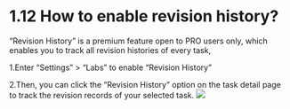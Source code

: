 # 1.12 How to enable revision history?
“Revision History” is a premium feature open to PRO users only, which enables you to track all revision histories of every task,

1.Enter “Settings” > “Labs” to enable “Revision History”

2.Then, you can click the “Revision History” option on the task detail page to track the revision records of your selected task.
![](../images/image1.14W.png)
